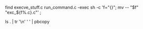 find execve_stuff.c run_command.c -exec sh -c 'f="{}"; mv -- "$f" "exc_${f%.c}.c"' \;

ls . | tr '\n' ' ' | pbcopy